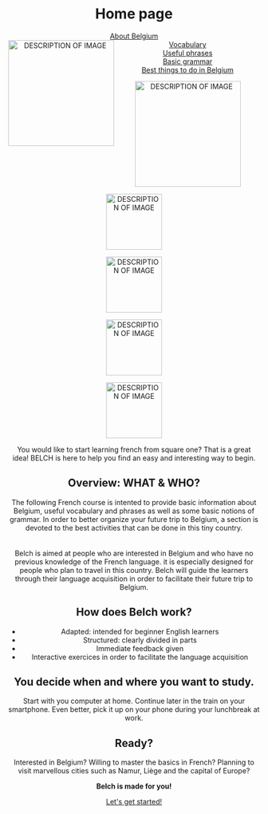 <center> 
<h1>Home page</h1>
<p>
  <a href="page2.html">About Belgium</a> <br>
  <img src="https://image.flaticon.com/icons/png/512/2028/premium/2028661.png" alt="DESCRIPTION OF IMAGE" style="width:212px;height:212px;"align="left">
  <a href="page3.html">Vocabulary</a> <br>
  <a href="page4.html">Useful phrases</a> <br>
  <a href="page5.html">Basic grammar</a> <br>
  <a href="page6.html">Best things to do in Belgium</a> <br>
</p>

<p>
<img src="https://image.flaticon.com/icons/png/512/2028/premium/2028661.png" alt="DESCRIPTION OF IMAGE" style="width:212px;height:212px;">
</p>

<p>
<img src="https://image.flaticon.com/icons/png/512/1623/1623343.png" alt="DESCRIPTION OF IMAGE" 
style="width:112px;height:112px;">
</p>


<p>
<img src="https://image.flaticon.com/icons/png/512/1126/1126453.png"
alt="DESCRIPTION OF IMAGE" style="width:112px;height:112px;">
</p>

<p>
<img src="https://image.flaticon.com/icons/png/512/761/761505.png"
alt="DESCRIPTION OF IMAGE" style="width:112px;height:112px;">
</p>

<p>
<img src="https://image.flaticon.com/icons/png/512/326/326731.png"
alt="DESCRIPTION OF IMAGE" style="width:112px;height:112px;">
</p>

<p> 
You would like to start learning french from square one? That is a great idea! BELCH is here to help you find an easy and interesting way to begin. <br>

<h2> Overview: WHAT & WHO?</h2>

The following French course is intented to provide basic information about Belgium, useful vocabulary and phrases as well as some basic notions of grammar. In order to better organize your future trip to Belgium, a section is devoted to the best activities that can be done in this tiny country. <br>
<br>
<br>
Belch is aimed at people who are interested in Belgium and who have no previous knowledge of the French language. it is especially designed for people who plan to travel in this country. Belch will guide the learners through their language acquisition in order to facilitate their future trip to Belgium. 
</p>



<p>
<h2>How does Belch work?</h2>
<ul>
  <li>Adapted: intended for beginner English learners</li>
  <li>Structured: clearly divided in parts</li>
  <li>Immediate feedback given</li>
  <li>Interactive exercices in order to facilitate the language acquisition</li>
  </ul>
</p>         


<p>
<h2> You decide when and where you want to study.</h2>
Start with you computer at home. Continue later in the train on your smartphone. Even better, pick it up on your phone during your lunchbreak at work. 
</p>

<p>
<h2> Ready?</h2>
Interested in Belgium? Willing to master the basics in French? Planning to visit marvellous cities such as Namur, Liège and the capital of Europe? <br>
</p>


<p> 
<strong>Belch is made for you!</strong> <br> 
</p>

<p>
<a href="https://camillefrancq.github.io/sml5202-final-francq/page2.html"> Let's get started! </a>
</p>
</center>




